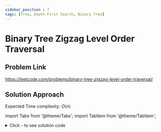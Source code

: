 ```yaml
---
sidebar_position : 7
tags: [Tree, Depth-First Search, Binary Tree]
---
```


# Binary Tree Zigzag Level Order Traversal

## Problem Link
https://leetcode.com/problems/binary-tree-zigzag-level-order-traversal/

## Solution Approach

Expected Time complexity: $O(n)$

import Tabs from '@theme/Tabs';
import TabItem from '@theme/TabItem';

<details><summary>Click - to see solution code</summary>

<Tabs>
<TabItem value="cpp" label="C++">

```cpp
class Solution {
    vector<vector<int>> ans;
    int h = -1;

   public:
    void maxHeight(TreeNode* temp, int ht) {
        if (temp == NULL) return;
        h = max(ht, h);
        maxHeight(temp->left, ht + 1);
        maxHeight(temp->right, ht + 1);
    }

    void build(TreeNode* temp, int ht) {
        if (temp == NULL) return;
        ans[ht].push_back(temp->val);
        build(temp->left, ht + 1);
        build(temp->right, ht + 1);
    }

    vector<vector<int>> zigzagLevelOrder(TreeNode* root) {
        TreeNode* temp;
        temp = new TreeNode;
        temp = root;
        maxHeight(temp, 0);
        ans.resize(h + 1);
        temp = root;
        build(temp, 0);
        for (int i = 1; i <= h; i += 2) {
            reverse(ans[i].begin(), ans[i].end());
        }
        return ans;
    }
};
```
</TabItem>
</Tabs>

</details>
